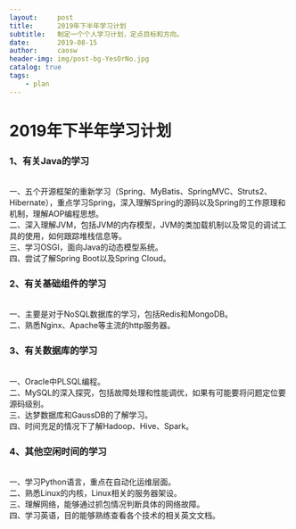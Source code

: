 ```yaml
---
layout:     post
title:      2019年下半年学习计划
subtitle:   制定一个个人学习计划，定点目标和方向。
date:       2019-08-15
author:     caosw
header-img: img/post-bg-YesOrNo.jpg
catalog: true
tags:
    - plan
---
```


# 2019年下半年学习计划
### 1、有关Java的学习
 <br/>一、五个开源框架的重新学习（Spring、MyBatis、SpringMVC、Struts2、Hibernate），重点学习Spring，深入理解Spring的源码以及Spring的工作原理和机制，理解AOP编程思想。
 <br/>二、深入理解JVM，包括JVM的内存模型，JVM的类加载机制以及常见的调试工具的使用，如何跟踪堆栈信息等。
 <br/>三、学习OSGI，面向Java的动态模型系统。
 <br/>四、尝试了解Spring Boot以及Spring Cloud。

### 2、有关基础组件的学习
<br/>一、主要是对于NoSQL数据库的学习，包括Redis和MongoDB。
<br/>二、熟悉Nginx、Apache等主流的http服务器。

### 3、有关数据库的学习
<br/>一、Oracle中PLSQL编程。
<br/>二、MySQL的深入探究，包括故障处理和性能调优，如果有可能要将问题定位要源码级别。
<br/>三、达梦数据库和GaussDB的了解学习。
<br/>四、时间充足的情况下了解Hadoop、Hive、Spark。

### 4、其他空闲时间的学习
<br/>一、学习Python语言，重点在自动化运维层面。
<br/>二、熟悉Linux的内核，Linux相关的服务器架设。
<br/>三、理解网络，能够通过抓包情况判断具体的网络故障。
<br/>四、学习英语，目的能够熟练查看各个技术的相关英文文档。
